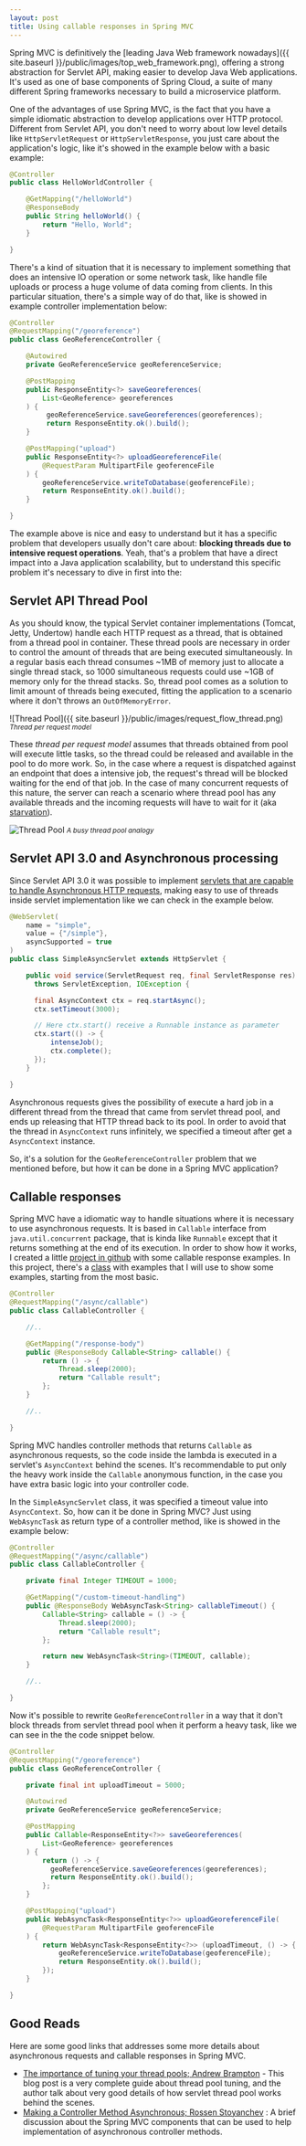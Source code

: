 ```yaml
---
layout: post
title: Using callable responses in Spring MVC
---
```

Spring MVC is definitively the [leading Java Web framework nowadays]({{ site.baseurl }}/public/images/top_web_framework.png), offering a strong abstraction for Servlet API, making easier to develop Java Web applications. It's used as one of base components of Spring Cloud, a suite of many different Spring frameworks necessary to build a microservice platform.

One of the advantages of use Spring MVC, is the fact that you have a simple idiomatic abstraction to develop applications over HTTP protocol. Different from Servlet API, you don't need to worry about low level details like `HttpServletRequest` or `HttpServletResponse`, you just care about the application's logic, like it's showed in the example below with a basic example:

```java
@Controller
public class HelloWorldController {

	@GetMapping("/helloWorld")
	@ResponseBody
	public String helloWorld() {
		return "Hello, World";
	}

}
```

There's a kind of situation that it is necessary to implement something that does an intensive IO operation or some network task, like handle file uploads or process a huge volume of data coming from clients. In this particular situation, there's a simple way of do that, like is showed in example controller implementation below:

```java
@Controller
@RequestMapping("/georeference")
public class GeoReferenceController {

	@Autowired
	private GeoReferenceService geoReferenceService;

	@PostMapping
	public ResponseEntity<?> saveGeoreferences(
		List<GeoReference> georeferences
	) {
		 geoReferenceService.saveGeoreferences(georeferences);
		 return ResponseEntity.ok().build();
	}

	@PostMapping("upload")
	public ResponseEntity<?> uploadGeoreferenceFile(
		@RequestParam MultipartFile geoferenceFile
	) {
		geoReferenceService.writeToDatabase(geoferenceFile);
		return ResponseEntity.ok().build();
	}

}
```

The example above is nice and easy to understand but it has a specific problem that developers usually don't care about: **blocking threads due to intensive request operations**. Yeah, that's a problem that have a direct impact into a Java application scalability, but to understand this specific problem it's necessary to dive in first into the:

## Servlet API Thread Pool

As you should know, the typical Servlet container implementations (Tomcat, Jetty, Undertow) handle each HTTP request as a thread, that is obtained from a thread pool in container. These thread pools are necessary in order to control the amount of threads that are being executed simultaneously. In a regular basis each thread consumes ~1MB of memory just to allocate a single thread stack, so 1000 simultaneous requests could use ~1GB of memory only for the thread stacks. So, thread pool comes as a solution to limit amount of threads being executed, fitting the application to a scenario where it don't throws an `OutOfMemoryError`.

![Thread Pool]({{ site.baseurl }}/public/images/request_flow_thread.png)
<small>_Thread per request model_</small>

These _thread per request model_ assumes that threads obtained from pool will execute little tasks, so the thread could be released and available in the pool to do more work. So, in the case where a request is dispatched against an endpoint that does a intensive job, the request's thread will be blocked waiting for the end of that job. In the case of many concurrent requests of this nature, the server can reach a scenario where thread pool has any available threads and the incoming requests will have to wait for it (aka [starvation](https://docs.oracle.com/javase/tutorial/essential/concurrency/starvelive.html)).

![Thread Pool](https://res.infoq.com/articles/Java-Thread-Pool-Performance-Tuning/en/resources/queue-cartoon.jpg)
<small>_A busy thread pool analogy_</small>

## Servlet API 3.0 and Asynchronous processing

Since Servlet API 3.0 it was possible to implement [servlets that are capable to handle Asynchronous HTTP requests](https://docs.oracle.com/javaee/7/tutorial/servlets012.htm), making easy to use of threads inside servlet implementation like we can check in the example below.

```java
@WebServlet(
    name = "simple",
    value = {"/simple"},
    asyncSupported = true
)
public class SimpleAsyncServlet extends HttpServlet {

    public void service(ServletRequest req, final ServletResponse res)
      throws ServletException, IOException {

      final AsyncContext ctx = req.startAsync();
      ctx.setTimeout(3000);

      // Here ctx.start() receive a Runnable instance as parameter
      ctx.start(() -> {
          intenseJob();
          ctx.complete();
      });     
    }

}
```

Asynchronous requests gives the possibility of execute a hard job in a different thread from the thread that came from servlet thread pool, and ends up releasing that HTTP thread back to its pool. In order to avoid that the thread in `AsyncContext` runs infinitely, we specified a timeout after get a `AsyncContext` instance.

So, it's a solution for the `GeoReferenceController` problem that we mentioned before, but how it can be done in a Spring MVC application?

## Callable responses

Spring MVC have a idiomatic way to handle situations where it is necessary to use asynchronous requests. It is based in `Callable` interface from `java.util.concurrent` package, that is kinda like `Runnable` except that it returns something at the end of its execution. In order to show how it works, I created a little [project in github](https://github.com/adrianobrito/callable-controller) with some callable response examples. In this project, there's a [class](https://github.com/adrianobrito/callable-controller/blob/master/src/main/java/com/example/callablecontroller/CallableController.java) with examples that I will use to show some examples, starting from the most basic.

```java
@Controller
@RequestMapping("/async/callable")
public class CallableController {

    //..

    @GetMapping("/response-body")
    public @ResponseBody Callable<String> callable() {
        return () -> {
            Thread.sleep(2000);
            return "Callable result";
        };
    }

    //..

}
```

Spring MVC handles controller methods that returns `Callable` as asynchronous requests, so the code inside the lambda is executed in a servlet's `AsyncContext` behind the scenes. It's recommendable to put only the heavy work inside the `Callable` anonymous function, in the case you have extra basic logic into your controller code.

In the `SimpleAsyncServlet` class, it was specified a timeout value into `AsyncContext`. So, how can it be done in Spring MVC? Just using `WebAsyncTask` as return type of a controller method, like is showed in the example below:

```java
@Controller
@RequestMapping("/async/callable")
public class CallableController {

    private final Integer TIMEOUT = 1000;

    @GetMapping("/custom-timeout-handling")
    public @ResponseBody WebAsyncTask<String> callableTimeout() {
        Callable<String> callable = () -> {
            Thread.sleep(2000);
            return "Callable result";
        };

        return new WebAsyncTask<String>(TIMEOUT, callable);
    }

    //..

}
```

Now it's possible to rewrite `GeoReferenceController` in a way that it don't block threads from servlet thread pool when it perform a heavy task, like we can see in the the code snippet below.


```java
@Controller
@RequestMapping("/georeference")
public class GeoReferenceController {

    private final int uploadTimeout = 5000;

    @Autowired
    private GeoReferenceService geoReferenceService;

    @PostMapping
    public Callable<ResponseEntity<?>> saveGeoreferences(
        List<GeoReference> georeferences
    ) {
        return () -> {
          geoReferenceService.saveGeoreferences(georeferences);
          return ResponseEntity.ok().build();
        };
    }

    @PostMapping("upload")
    public WebAsyncTask<ResponseEntity<?>> uploadGeoreferenceFile(
        @RequestParam MultipartFile geoferenceFile
    ) {
        return WebAsyncTask<ResponseEntity<?>> (uploadTimeout, () -> {
            geoReferenceService.writeToDatabase(geoferenceFile);
            return ResponseEntity.ok().build();
        });    
    }

}
```

## Good Reads

Here are some good links that addresses some more details about asynchronous requests and callable responses in Spring MVC.

* [The importance of tuning your thread pools; Andrew Brampton](https://blog.bramp.net/post/2015/12/17/the-importance-of-tuning-your-thread-pools/) - This blog post is a very complete guide about thread pool tuning, and the author talk about very good details of how servlet thread pool works behind the scenes.
*  [Making a Controller Method Asynchronous; Rossen Stoyanchev](https://spring.io/blog/2012/05/10/spring-mvc-3-2-preview-making-a-controller-method-asynchronous/) : A brief discussion about the Spring MVC components that can be used to help implementation of asynchronous controller methods.
